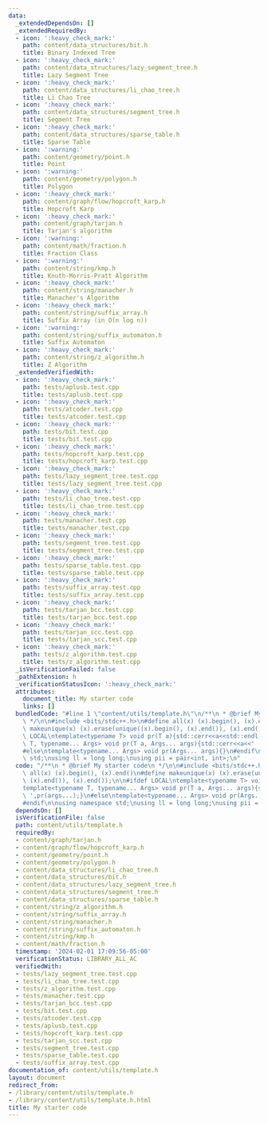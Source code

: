 ```yaml
---
data:
  _extendedDependsOn: []
  _extendedRequiredBy:
  - icon: ':heavy_check_mark:'
    path: content/data_structures/bit.h
    title: Binary Indexed Tree
  - icon: ':heavy_check_mark:'
    path: content/data_structures/lazy_segment_tree.h
    title: Lazy Segment Tree
  - icon: ':heavy_check_mark:'
    path: content/data_structures/li_chao_tree.h
    title: Li Chao Tree
  - icon: ':heavy_check_mark:'
    path: content/data_structures/segment_tree.h
    title: Segment Tree
  - icon: ':heavy_check_mark:'
    path: content/data_structures/sparse_table.h
    title: Sparse Table
  - icon: ':warning:'
    path: content/geometry/point.h
    title: Point
  - icon: ':warning:'
    path: content/geometry/polygon.h
    title: Polygon
  - icon: ':heavy_check_mark:'
    path: content/graph/flow/hopcroft_karp.h
    title: Hopcroft Karp
  - icon: ':heavy_check_mark:'
    path: content/graph/tarjan.h
    title: Tarjan's algorithm
  - icon: ':warning:'
    path: content/math/fraction.h
    title: Fraction Class
  - icon: ':warning:'
    path: content/string/kmp.h
    title: Knuth-Morris-Pratt Algorithm
  - icon: ':heavy_check_mark:'
    path: content/string/manacher.h
    title: Manacher's Algorithm
  - icon: ':heavy_check_mark:'
    path: content/string/suffix_array.h
    title: Suffix Array (in O(n log n))
  - icon: ':warning:'
    path: content/string/suffix_automaton.h
    title: Suffix Automaton
  - icon: ':heavy_check_mark:'
    path: content/string/z_algorithm.h
    title: Z Algorithm
  _extendedVerifiedWith:
  - icon: ':heavy_check_mark:'
    path: tests/aplusb.test.cpp
    title: tests/aplusb.test.cpp
  - icon: ':heavy_check_mark:'
    path: tests/atcoder.test.cpp
    title: tests/atcoder.test.cpp
  - icon: ':heavy_check_mark:'
    path: tests/bit.test.cpp
    title: tests/bit.test.cpp
  - icon: ':heavy_check_mark:'
    path: tests/hopcroft_karp.test.cpp
    title: tests/hopcroft_karp.test.cpp
  - icon: ':heavy_check_mark:'
    path: tests/lazy_segment_tree.test.cpp
    title: tests/lazy_segment_tree.test.cpp
  - icon: ':heavy_check_mark:'
    path: tests/li_chao_tree.test.cpp
    title: tests/li_chao_tree.test.cpp
  - icon: ':heavy_check_mark:'
    path: tests/manacher.test.cpp
    title: tests/manacher.test.cpp
  - icon: ':heavy_check_mark:'
    path: tests/segment_tree.test.cpp
    title: tests/segment_tree.test.cpp
  - icon: ':heavy_check_mark:'
    path: tests/sparse_table.test.cpp
    title: tests/sparse_table.test.cpp
  - icon: ':heavy_check_mark:'
    path: tests/suffix_array.test.cpp
    title: tests/suffix_array.test.cpp
  - icon: ':heavy_check_mark:'
    path: tests/tarjan_bcc.test.cpp
    title: tests/tarjan_bcc.test.cpp
  - icon: ':heavy_check_mark:'
    path: tests/tarjan_scc.test.cpp
    title: tests/tarjan_scc.test.cpp
  - icon: ':heavy_check_mark:'
    path: tests/z_algorithm.test.cpp
    title: tests/z_algorithm.test.cpp
  _isVerificationFailed: false
  _pathExtension: h
  _verificationStatusIcon: ':heavy_check_mark:'
  attributes:
    document_title: My starter code
    links: []
  bundledCode: "#line 1 \"content/utils/template.h\"\n/**\n * @brief My starter code\n\
    \ */\n\n#include <bits/stdc++.h>\n#define all(x) (x).begin(), (x).end()\n#define\
    \ makeunique(x) (x).erase(unique((x).begin(), (x).end()), (x).end());\n\n#ifdef\
    \ LOCAL\ntemplate<typename T> void pr(T a){std::cerr<<a<<std::endl;}\ntemplate<typename\
    \ T, typename... Args> void pr(T a, Args... args){std::cerr<<a<<' ',pr(args...);}\n\
    #else\ntemplate<typename... Args> void pr(Args... args){}\n#endif\n\nusing namespace\
    \ std;\nusing ll = long long;\nusing pii = pair<int, int>;\n"
  code: "/**\n * @brief My starter code\n */\n\n#include <bits/stdc++.h>\n#define\
    \ all(x) (x).begin(), (x).end()\n#define makeunique(x) (x).erase(unique((x).begin(),\
    \ (x).end()), (x).end());\n\n#ifdef LOCAL\ntemplate<typename T> void pr(T a){std::cerr<<a<<std::endl;}\n\
    template<typename T, typename... Args> void pr(T a, Args... args){std::cerr<<a<<'\
    \ ',pr(args...);}\n#else\ntemplate<typename... Args> void pr(Args... args){}\n\
    #endif\n\nusing namespace std;\nusing ll = long long;\nusing pii = pair<int, int>;\n"
  dependsOn: []
  isVerificationFile: false
  path: content/utils/template.h
  requiredBy:
  - content/graph/tarjan.h
  - content/graph/flow/hopcroft_karp.h
  - content/geometry/point.h
  - content/geometry/polygon.h
  - content/data_structures/li_chao_tree.h
  - content/data_structures/bit.h
  - content/data_structures/lazy_segment_tree.h
  - content/data_structures/segment_tree.h
  - content/data_structures/sparse_table.h
  - content/string/z_algorithm.h
  - content/string/suffix_array.h
  - content/string/manacher.h
  - content/string/suffix_automaton.h
  - content/string/kmp.h
  - content/math/fraction.h
  timestamp: '2024-02-01 17:09:56-05:00'
  verificationStatus: LIBRARY_ALL_AC
  verifiedWith:
  - tests/lazy_segment_tree.test.cpp
  - tests/li_chao_tree.test.cpp
  - tests/z_algorithm.test.cpp
  - tests/manacher.test.cpp
  - tests/tarjan_bcc.test.cpp
  - tests/bit.test.cpp
  - tests/atcoder.test.cpp
  - tests/aplusb.test.cpp
  - tests/hopcroft_karp.test.cpp
  - tests/tarjan_scc.test.cpp
  - tests/segment_tree.test.cpp
  - tests/sparse_table.test.cpp
  - tests/suffix_array.test.cpp
documentation_of: content/utils/template.h
layout: document
redirect_from:
- /library/content/utils/template.h
- /library/content/utils/template.h.html
title: My starter code
---
```

